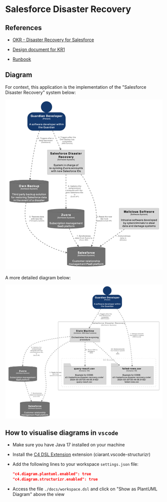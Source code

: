 # Salesforce Disaster Recovery

## References

- [OKR - Disaster Recovery for Salesforce](https://docs.google.com/document/d/1UFDM33Yhl0cgHcIDIfWIkq8V7ZiYNc32wy0SGdfmILo)

- [Design document for KR1](https://docs.google.com/document/d/1_KxFtfKU3-3-PSzaAYG90uONa05AVgoBmyBDyu5SC5c)

- [Runbook](https://docs.google.com/document/d/1_KxFtfKU3-3-PSzaAYG90uONa05AVgoBmyBDyu5SC5c/edit#heading=h.2r6eh2y6rjut)

## Diagram

For context, this application is the implementation of the "Salesforce Disaster Recovery" system below:

![landscape diagram](./docs/c4-landscape-diagram.png 'Landscape Diagram')

A more detailed diagram below:

![landscape diagram](./docs/c4-container-diagram.png 'Container Diagram')

## How to visualise diagrams in `vscode`

- Make sure you have Java 17 installed on your machine

- Install the [C4 DSL Extension](https://marketplace.visualstudio.com/items?itemName=systemticks.c4-dsl-extension) extension (ciarant.vscode-structurizr)

- Add the following lines to your workspace `settings.json` file:

  ```json
  "c4.diagram.plantuml.enabled": true
  "c4.diagram.structurizr.enabled": true
  ```

- Access the file `./docs/workspace.dsl` and click on "Show as PlantUML Diagram" above the view
